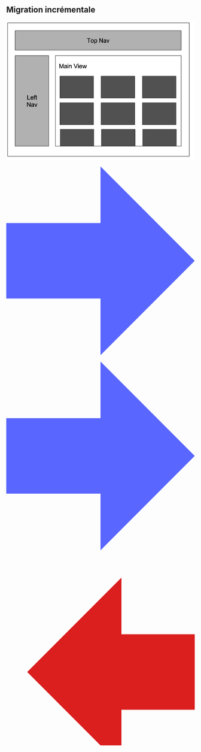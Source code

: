 <!-- .slide: data-background="#8BC34A no-repeat url('images/slide-background-white.svg')" -->

## Migration incrémentale
![Angular](images/slides/migrationNg1.png)

<svg xmlns="http://www.w3.org/2000/svg" version="1.1" width="100%" height="100%" preserveAspectRatio="xMidYMid" viewBox="0 0 90 90"><polygon points="0,27 45,27 45,0 90,45 45,90 45,62.99999999999999 0,62.99999999999999" class="shape-element" fill="#5966FF"></polygon></svg> <!-- .element: class="fragment incrementale-arrow-one" data-fragment-index="1" -->


<svg xmlns="http://www.w3.org/2000/svg" version="1.1" width="100%" height="100%" preserveAspectRatio="xMidYMid" viewBox="0 0 90 90"><polygon points="0,27 45,27 45,0 90,45 45,90 45,62.99999999999999 0,62.99999999999999" class="shape-element" fill="#5966FF"></polygon></svg> <!-- .element: class="fragment incrementale-arrow-two" data-fragment-index="2" -->

<svg xmlns="http://www.w3.org/2000/svg" version="1.1" width="100%" height="100%" preserveAspectRatio="xMidYMid" viewBox="0 0 90 90"><polygon transform="rotate(180 50 50)" points="0,27 45,27 45,0 90,45 45,90 45,62.99999999999999 0,62.99999999999999" class="shape-element" fill="#DB1E1E"></polygon></svg> <!-- .element: class="fragment incrementale-arrow-three" data-fragment-index="3" -->